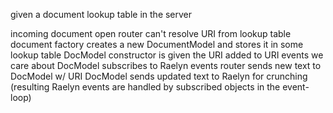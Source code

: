 given a document lookup table in the server

incoming document open
router can't resolve URI from lookup table
document factory creates a new DocumentModel and stores it in some lookup table
    DocModel constructor is given the URI
        added to URI events we care about
    DocModel subscribes to Raelyn events
router sends new text to DocModel w/ URI
    DocModel sends updated text to Raelyn for crunching
        (resulting Raelyn events are handled by subscribed objects in the event-loop)
